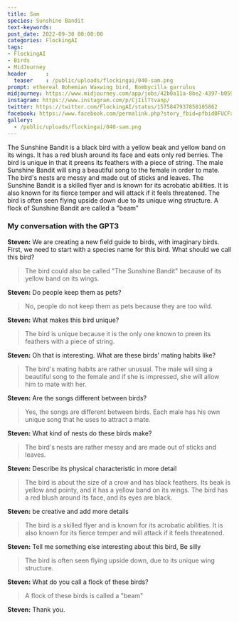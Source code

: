 ```yaml
---
title: Sam
species: Sunshine Bandit
text-keywords: 
post_date: 2022-09-30 00:00:00
categories: FlockingAI
tags:
- FlockingAI
- Birds
- MidJourney 
header      :
  teaser    : /public/uploads/flockingai/040-sam.png
prompt: ethereal Bohemian Waxwing bird, Bombycilla garrulus
midjourney: https://www.midjourney.com/app/jobs/42b0a11a-8be2-4397-b059-9a8d05181d16
instagram: https://www.instagram.com/p/CjIilTtvanp/
twitter: https://twitter.com/FlockingAI/status/1575847937850105862
facebook: https://www.facebook.com/permalink.php?story_fbid=pfbid0FUCFxRaWmx4qB1XTYBHAvwPKh6ZXfnaCJ2EEM1RYEhhcZuNcge7kZnnj2CUNM6JWl&id=100359656135677
gallery: 
  - /public/uploads/flockingai/040-sam.png
---
```


The Sunshine Bandit is a black bird with a yellow beak and yellow band on its wings. It has a red blush around its face and eats only red berries. The bird is unique in that it preens its feathers with a piece of string. The male Sunshine Bandit will sing a beautiful song to the female in order to mate. The bird's nests are messy and made out of sticks and leaves. The Sunshine Bandit is a skilled flyer and is known for its acrobatic abilities. It is also known for its fierce temper and will attack if it feels threatened. The bird is often seen flying upside down due to its unique wing structure. A flock of Sunshine Bandit are called a "beam"

### My conversation with the GPT3

**Steven:** We are creating a new field guide to birds, with imaginary birds. First, we need to start with a species name for this bird. What should we call this bird?

> The bird could also be called "The Sunshine Bandit" because of its yellow band on its wings.

**Steven:** Do people keep them as pets?

> No, people do not keep them as pets because they are too wild.

**Steven:** What makes this bird unique?

> The bird is unique because it is the only one known to preen its feathers with a piece of string.

**Steven:** Oh that is interesting. What are these birds' mating habits like?

> The bird's mating habits are rather unusual. The male will sing a beautiful song to the female and if she is impressed, she will allow him to mate with her.

**Steven:** Are the songs different between birds?

> Yes, the songs are different between birds. Each male has his own unique song that he uses to attract a mate.

**Steven:** What kind of nests do these birds make?

> The bird's nests are rather messy and are made out of sticks and leaves.

**Steven:** Describe its physical characteristic in more detail

> The bird is about the size of a crow and has black feathers. Its beak is yellow and pointy, and it has a yellow band on its wings. The bird has a red blush around its face, and its eyes are black.

**Steven:** be creative and add more details

> The bird is a skilled flyer and is known for its acrobatic abilities. It is also known for its fierce temper and will attack if it feels threatened.

**Steven:** Tell me something else interesting about this bird, Be silly

> The bird is often seen flying upside down, due to its unique wing structure.

**Steven:** What do you call a flock of these birds?

> A flock of these birds is called a "beam"

**Steven:** Thank you.

